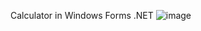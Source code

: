 Calculator in Windows Forms .NET
![image](https://user-images.githubusercontent.com/64143856/235708686-d562efaf-dcbe-4c13-b25b-e9dffde1b65a.png)
